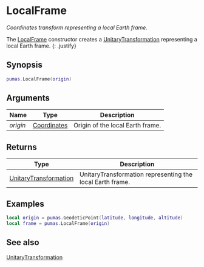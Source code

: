 # LocalFrame
_Coordinates transform representing a local Earth frame._

The [LocalFrame](LocalFrame.md) constructor creates a
[UnitaryTransformation](UnitaryTransformation.md) representing a local Earth
frame.
{: .justify}

## Synopsis
``` lua
pumas.LocalFrame(origin)
```

## Arguments

|Name|Type|Description|
|----|----|-----------|
|*origin* |[Coordinates](../Coordinates.md)| Origin of the local Earth frame.|


## Returns

|Type|Description|
|----|-----------|
|[UnitaryTransformation](UnitaryTransformation.md)| UnitaryTransformation representing the local Earth frame.|

## Examples

``` lua
local origin = pumas.GeodeticPoint(latitude, longitude, altitude)
local frame = pumas.LocalFrame(origin)
```

## See also

[UnitaryTransformation](UnitaryTransformation.md)
